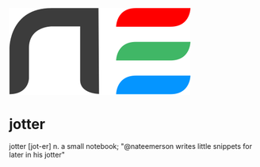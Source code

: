 ![Nate Emerson Logo](logo.svg)

# jotter
jotter [jot-er] n. a small notebook; "@nateemerson writes little snippets for later in his jotter"
